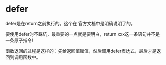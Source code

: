 # defer

defer是在return之前执行的。这个在 官方文档中是明确说明了的。

要使用defer时不踩坑，最重要的一点就是要明白，return xxx这一条语句并不是一条原子指令!


函数返回的过程是这样的：先给返回值赋值，然后调用defer表达式，最后才是返回到调用函数中。

